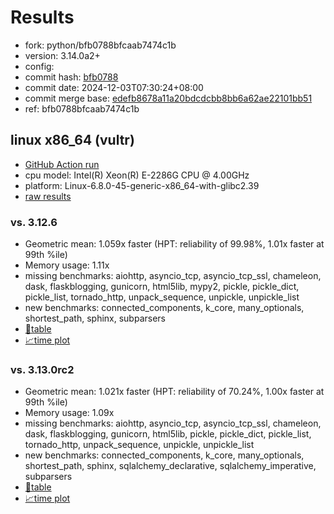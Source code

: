 # Results

- fork: python/bfb0788bfcaab7474c1b
- version: 3.14.0a2+
- config: 
- commit hash: [bfb0788](https://github.com/python/cpython/commit/bfb0788)
- commit date: 2024-12-03T07:30:24+08:00
- commit merge base: [edefb8678a11a20bdcdcbb8bb6a62ae22101bb51](https://github.com/python/cpython/commit/edefb8678a11a20bdcdcbb8bb6a62ae22101bb51)
- ref: bfb0788bfcaab7474c1b

## linux x86_64 (vultr)

- [GitHub Action run](https://github.com/facebookexperimental/free-threading-benchmarking/actions/runs/12130485954)
- cpu model: Intel(R) Xeon(R) E-2286G CPU @ 4.00GHz
- platform: Linux-6.8.0-45-generic-x86_64-with-glibc2.39
- [raw results](bm-20241203-vultr-x86_64-python-bfb0788bfcaab7474c1b-3.14.0a2%2B-bfb0788.json)

### vs. 3.12.6

- Geometric mean: 1.059x faster (HPT: reliability of 99.98%, 1.01x faster at 99th %ile)
- Memory usage: 1.11x
- missing benchmarks: aiohttp, asyncio_tcp, asyncio_tcp_ssl, chameleon, dask, flaskblogging, gunicorn, html5lib, mypy2, pickle, pickle_dict, pickle_list, tornado_http, unpack_sequence, unpickle, unpickle_list
- new benchmarks: connected_components, k_core, many_optionals, shortest_path, sphinx, subparsers
- [📄table](bm-20241203-vultr-x86_64-python-bfb0788bfcaab7474c1b-3.14.0a2%2B-bfb0788-vs-3.12.6.md)
- [📈time plot](bm-20241203-vultr-x86_64-python-bfb0788bfcaab7474c1b-3.14.0a2%2B-bfb0788-vs-3.12.6.svg)

### vs. 3.13.0rc2

- Geometric mean: 1.021x faster (HPT: reliability of 70.24%, 1.00x faster at 99th %ile)
- Memory usage: 1.09x
- missing benchmarks: aiohttp, asyncio_tcp, asyncio_tcp_ssl, chameleon, dask, flaskblogging, gunicorn, html5lib, pickle, pickle_dict, pickle_list, tornado_http, unpack_sequence, unpickle, unpickle_list
- new benchmarks: connected_components, k_core, many_optionals, shortest_path, sphinx, sqlalchemy_declarative, sqlalchemy_imperative, subparsers
- [📄table](bm-20241203-vultr-x86_64-python-bfb0788bfcaab7474c1b-3.14.0a2%2B-bfb0788-vs-3.13.0rc2.md)
- [📈time plot](bm-20241203-vultr-x86_64-python-bfb0788bfcaab7474c1b-3.14.0a2%2B-bfb0788-vs-3.13.0rc2.svg)

